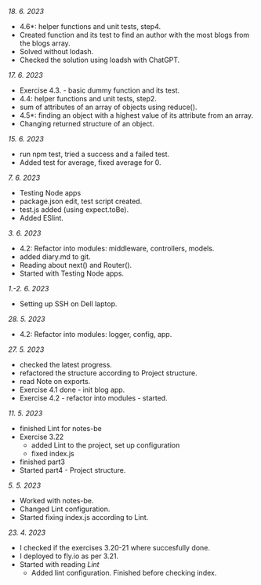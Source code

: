 *18. 6. 2023*
- 4.6*: helper functions and unit tests, step4.
 - Created function and its test to find an author with the most blogs from the blogs array.
 - Solved without lodash.
 - Checked the solution using loadsh with ChatGPT.

*17. 6. 2023*
- Exercise 4.3. - basic dummy function and its test.
- 4.4: helper functions and unit tests, step2.
 - sum of attributes of an array of objects using reduce().
- 4.5*: finding an object with a highest value of its attribute from an array.
 - Changing returned structure of an object.

*15. 6. 2023*
- run npm test, tried a success and a failed test.
- Added test for average, fixed average for 0.

*7. 6. 2023*
- Testing Node apps
 - package.json edit, test script created.
 - test.js added (using expect.toBe).
- Added ESlint.

*3. 6. 2023*
- 4.2: Refactor into modules: middleware, controllers, models.
- added diary.md to git.
- Reading about next() and Router().
- Started with Testing Node apps.

*1.-2. 6. 2023*
- Setting up SSH on Dell laptop.

*28. 5. 2023*
- 4.2: Refactor into modules: logger, config, app.

*27. 5. 2023*
- checked the latest progress.
- refactored the structure according to Project structure.
- read Note on exports.
- Exercise 4.1 done - init blog app.
- Exercise 4.2 - refactor into modules - started.

*11. 5. 2023*
- finished Lint for notes-be
- Exercise 3.22
    - added Lint to the project, set up configuration
    - fixed index.js
- finished part3
- Started part4 - Project structure.

*5. 5. 2023*
- Worked with notes-be.
- Changed Lint configuration.
- Started fixing index.js according to Lint.

*23. 4. 2023*
- I checked if the exercises 3.20-21 where succesfully done.
- I deployed to fly.io as per 3.21.
- Started with reading _Lint_
    - Added lint configuration. Finished before checking index.